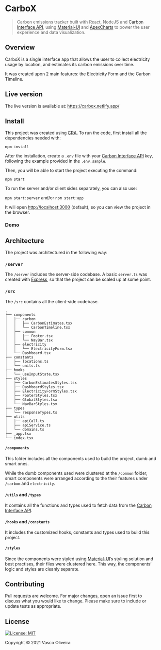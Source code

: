 # CarboX

> Carbon emissions tracker built with React, NodeJS and [Carbon Interface API](https://www.carboninterface.com/), using [Material-UI](https://material-ui.com/) and [ApexCharts](https://apexcharts.com/) to power the user experience and data visualization.

## Overview

CarboX is a single interface app that allows the user to collect electricity usage by location,
and estimates its carbon emissions over time.

It was created upon 2 main features: the Electricity Form and the Carbon Timeline.

## Live version

The live version is available at: <https://carbox.netlify.app/>

## Install

This project was created using [CRA](https://github.com/facebook/create-react-app).
To run the code, first install all the dependencies needed with:

`npm install`

After the installation, create a `.env` file with your [Carbon Interface API](https://www.carboninterface.com/)
key, following the example provided in the `.env.sample`.

Then, you will be able to start the project executing the command:

`npm start`

To run the server and/or client sides separately, you can also use:

`npm start:server` and/or `npm start:app`

It will open [http://localhost:3000](http://localhost:3000) (default),
so you can view the project in the browser.

### Demo

<!-- ![Demo](./demo.gif) -->

## Architecture

The project was architectured in the following way:

### `/server`

The `/server` includes the server-side codebase. A basic `server.ts` was created with [Express](https://expressjs.com/), so that the project can be scaled up at some point.

### `/src`

The `/src` contains all the client-side codebase.

```
.
├── components
│   ├── carbon
│   │   ├── CarbonEstimates.tsx
│   │   └── CarbonTimeline.tsx
│   ├── common
│   │   ├── Footer.tsx
│   │   └── NavBar.tsx
│   ├── electricity
│   │   └── ElectricityForm.tsx
│   └── Dashboard.tsx
├── constants
│   ├── locations.ts
│   └── units.ts
├── hooks
│   └── useInputState.tsx
├── styles
│   ├── CarbonEstimatesStyles.tsx
│   ├── DashboardStyles.tsx
│   ├── ElectricityFormStyles.tsx
│   ├── FooterStyles.tsx
│   ├── GlobalStyles.tsx
│   └── NavBarStyles.tsx
├── types
│   └── responseTypes.ts
├── utils
│   ├── apiCall.ts
│   ├── apiService.ts
│   └── domains.ts
├── _app.tsx
└── index.tsx

```

#### `/components`

This folder includes all the components used to build the project, dumb and smart ones.

While the dumb components used were clustered at the `/common` folder, smart components were
arranged according to the their features under `/carbon` and `electricity`.

#### `/utils` and `/types`

It contains all the functions and types used to fetch data from the [Carbon Interface API](https://www.carboninterface.com/).

#### `/hooks` and `/constants`

It includes the customized hooks, constants and types used to build this project.

#### `/styles`

Since the components were styled using [Material-UI](https://material-ui.com/)’s styling solution and best practises,
their files were clustered here. This way, the components’ logic and styles are cleanly separate.

## Contributing

Pull requests are welcome. For major changes, open an issue first to discuss what you would like to change.
Please make sure to include or update tests as appropriate.

## License

[![License: MIT](https://img.shields.io/badge/License-MIT-yellow.svg)](https://opensource.org/licenses/MIT)

Copyright © 2021 Vasco Oliveira
